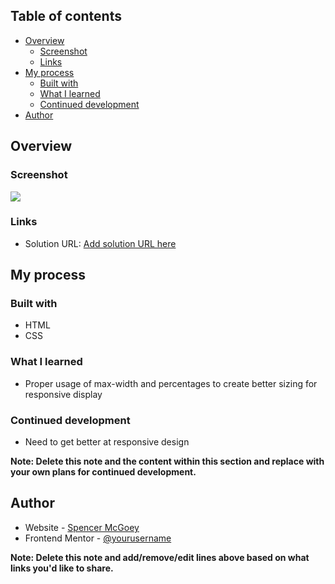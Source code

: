 ## Table of contents

- [Overview](#overview)
  - [Screenshot](#screenshot)
  - [Links](#links)
- [My process](#my-process)
  - [Built with](#built-with)
  - [What I learned](#what-i-learned)
  - [Continued development](#continued-development)
- [Author](#author)

## Overview

### Screenshot

![](image.png)

### Links

- Solution URL: [Add solution URL here](https://your-solution-url.com)

## My process

### Built with

- HTML
- CSS

### What I learned

- Proper usage of max-width and percentages to create better sizing for responsive display

### Continued development

- Need to get better at responsive design

**Note: Delete this note and the content within this section and replace with your own plans for continued development.**

## Author

- Website - [Spencer McGoey](https://github.com/Divinitry)
- Frontend Mentor - [@yourusername](https://www.frontendmentor.io/profile/Divinitry)

**Note: Delete this note and add/remove/edit lines above based on what links you'd like to share.**
